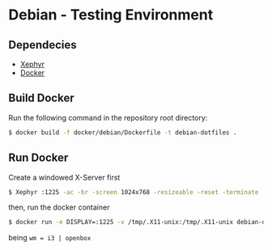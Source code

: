 # Debian - Testing Environment

## Dependecies

- [Xephyr](https://wiki.archlinux.org/index.php/Xephyr)
- [Docker](https://www.docker.com/)

## Build Docker

Run the following command in the repository root directory:

```sh
$ docker build -f docker/debian/Dockerfile -t debian-dotfiles .
```

## Run Docker

Create a windowed X-Server first

```sh
$ Xephyr :1225 -ac -br -screen 1024x768 -resizeable -reset -terminate
```

then, run the docker container

```sh
$ docker run -e DISPLAY=:1225 -v /tmp/.X11-unix:/tmp/.X11-unix debian-dotfiles <wm>
```

being `wm = i3 | openbox`